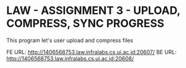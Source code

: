 # LAW - ASSIGNMENT 3 - UPLOAD, COMPRESS, SYNC PROGRESS

This program let's user upload and compress files

FE URL: http://1406568753.law.infralabs.cs.ui.ac.id:20607/
BE URL: http://1406568753.law.infralabs.cs.ui.ac.id:20608/